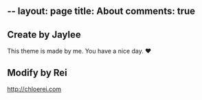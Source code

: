 --
layout: page
title: About
comments: true 
---

## Create by Jaylee

This theme is made by me. You have a nice day. ♥

## Modify by Rei

http://chloerei.com
